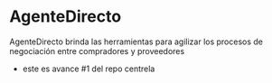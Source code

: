 ﻿# AgenteDirecto
AgenteDirecto brinda las herramientas para agilizar los procesos de negociación entre compradores y proveedores

 - este es avance #1 del repo centrela 
